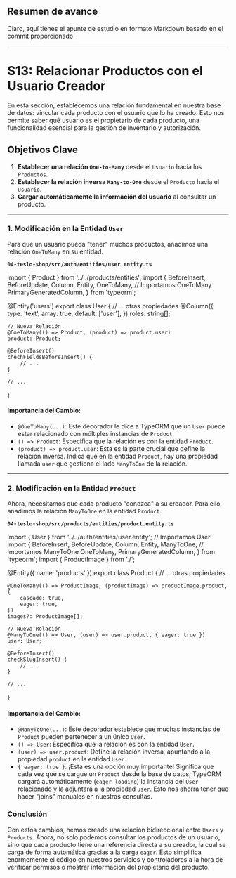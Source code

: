 ## Resumen de avance
Claro, aquí tienes el apunte de estudio en formato Markdown basado en el commit proporcionado.

---

# S13: Relacionar Productos con el Usuario Creador

En esta sección, establecemos una relación fundamental en nuestra base de datos: vincular cada producto con el usuario que lo ha creado. Esto nos permite saber qué usuario es el propietario de cada producto, una funcionalidad esencial para la gestión de inventario y autorización.

## Objetivos Clave

1.  **Establecer una relación `One-to-Many`** desde el `Usuario` hacia los `Productos`.
2.  **Establecer la relación inversa `Many-to-One`** desde el `Producto` hacia el `Usuario`.
3.  **Cargar automáticamente la información del usuario** al consultar un producto.

---

### 1. Modificación en la Entidad `User`

Para que un usuario pueda "tener" muchos productos, añadimos una relación `OneToMany` en su entidad.

**`04-teslo-shop/src/auth/entities/user.entity.ts`**

import { Product } from '../../products/entities';
import {
	BeforeInsert,
	BeforeUpdate,
	Column,
	Entity,
	OneToMany, // Importamos OneToMany
	PrimaryGeneratedColumn,
} from 'typeorm';

@Entity('users')
export class User {
	// ... otras propiedades
	@Column({
		type: 'text',
		array: true,
		default: ['user'],
	})
	roles: string[];

	// Nueva Relación
	@OneToMany(() => Product, (product) => product.user)
	product: Product;

	@BeforeInsert()
	chechFieldsBeforeInsert() {
		// ...
	}

	// ...
}

#### Importancia del Cambio:

*   `@OneToMany(...)`: Este decorador le dice a TypeORM que un `User` puede estar relacionado con múltiples instancias de `Product`.
*   `() => Product`: Especifica que la relación es con la entidad `Product`.
*   `(product) => product.user`: Esta es la parte crucial que define la relación inversa. Indica que en la entidad `Product`, hay una propiedad llamada `user` que gestiona el lado `ManyToOne` de la relación.

---

### 2. Modificación en la Entidad `Product`

Ahora, necesitamos que cada producto "conozca" a su creador. Para ello, añadimos la relación `ManyToOne` en la entidad `Product`.

**`04-teslo-shop/src/products/entities/product.entity.ts`**

import { User } from '../../auth/entities/user.entity'; // Importamos User
import {
	BeforeInsert,
	BeforeUpdate,
	Column,
	Entity,
	ManyToOne, // Importamos ManyToOne
	OneToMany,
	PrimaryGeneratedColumn,
} from 'typeorm';
import { ProductImage } from './';

@Entity({ name: 'products' })
export class Product {
	// ... otras propiedades

	@OneToMany(() => ProductImage, (productImage) => productImage.product, {
		cascade: true,
		eager: true,
	})
	images?: ProductImage[];

	// Nueva Relación
	@ManyToOne(() => User, (user) => user.product, { eager: true })
	user: User;

	@BeforeInsert()
	checkSlugInsert() {
		// ...
	}

	// ...
}

#### Importancia del Cambio:

*   `@ManyToOne(...)`: Este decorador establece que muchas instancias de `Product` pueden pertenecer a un único `User`.
*   `() => User`: Especifica que la relación es con la entidad `User`.
*   `(user) => user.product`: Define la relación inversa, apuntando a la propiedad `product` en la entidad `User`.
*   `{ eager: true }`: ¡Esta es una opción muy importante! Significa que cada vez que se cargue un `Product` desde la base de datos, TypeORM cargará automáticamente (`eager loading`) la instancia del `User` relacionado y la adjuntará a la propiedad `user`. Esto nos ahorra tener que hacer "joins" manuales en nuestras consultas.

### Conclusión

Con estos cambios, hemos creado una relación bidireccional entre `Users` y `Products`. Ahora, no solo podemos consultar los productos de un usuario, sino que cada producto tiene una referencia directa a su creador, la cual se carga de forma automática gracias a la carga `eager`. Esto simplifica enormemente el código en nuestros servicios y controladores a la hora de verificar permisos o mostrar información del propietario del producto.
